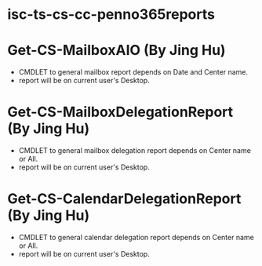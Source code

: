 # isc-ts-cs-cc-penno365reports

# Get-CS-MailboxAIO (By Jing Hu)
- CMDLET to general mailbox report depends on Date and Center name.
- report will be on current user's Desktop.

# Get-CS-MailboxDelegationReport (By Jing Hu)
- CMDLET to general mailbox delegation report depends on Center name or All.
- report will be on current user's Desktop.

# Get-CS-CalendarDelegationReport (By Jing Hu)
- CMDLET to general calendar delegation report depends on Center name or All.
- report will be on current user's Desktop.

